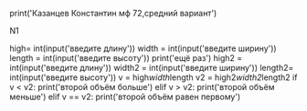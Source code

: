 print('Казанцев Константин мф 72,средний вариант')

N1

high= int(input('введите длину'))
width = int(input('введите ширину'))
length = int(input('введите высоту'))
print('ещё раз')
high2 = int(input('введите длину'))
width2 = int(input('введите ширину'))
length2= int(input('введите высоту'))
v = high*width*length
v2 = high2*width2*length2
if v < v2:
    print('второй объём больше')
elif v > v2:
    print('второй объём меньше')
elif v == v2:
    print('второй объём равен первому')
